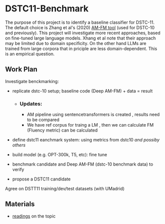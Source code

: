 # DSTC11-Benchmark
The purpose of this project is to identify a baseline classifier for DSTC-11. The default choice is Zhang et al's (2020) [AM-FM tool](readings/IWSDS_2020_paper_11.pdf) (used for DSTC-10 and previously). 
This project will investigate more recent approaches, based on fine-tuned large language models. Xhang et al note that their approach may be limited due to domain specificity. On the other hand LLMs are trained from large corpora that in priciple are less domain-dependent. This is an empirical question.

## Work Plan
Investigate benckmarking:
- replicate dstc-10 setup; baseline code (Deep AM-FM) + data = result
  - ### Updates:
    - AM pipeline using sentencetransformers is created , results need to be compared 
    - We have ref corpus for traing a LM , then we can calculate FM (Fluency metric) can be calculated    
     
- define dstc11 eanchmark system: using metrics from dstc10 *and possiby others*
- build model (e.g. OPT-300k, T5, etc): fine tune
- benchmark candidate and Deep AM-FM (dstc-10 benchmark data) to verify
- propose a DSTC11 candidate 

Agree on DSTT11 training/dev/test datasets (with UMadrid)

## Materials
- [readings](readings/README.md) on the topic
